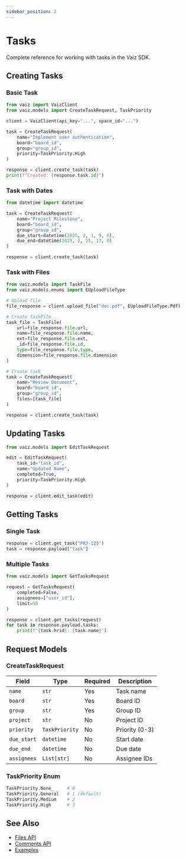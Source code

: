 ```yaml
---
sidebar_position: 2
---
```


# Tasks

Complete reference for working with tasks in the Vaiz SDK.

## Creating Tasks

### Basic Task

```python
from vaiz import VaizClient
from vaiz.models import CreateTaskRequest, TaskPriority

client = VaizClient(api_key="...", space_id="...")

task = CreateTaskRequest(
    name="Implement user authentication",
    board="board_id",
    group="group_id",
    priority=TaskPriority.High
)

response = client.create_task(task)
print(f"Created: {response.task.id}")
```

### Task with Dates

```python
from datetime import datetime

task = CreateTaskRequest(
    name="Project Milestone",
    board="board_id",
    group="group_id",
    due_start=datetime(2025, 2, 1, 9, 0),
    due_end=datetime(2025, 2, 15, 17, 0)
)

response = client.create_task(task)
```

### Task with Files

```python
from vaiz.models import TaskFile
from vaiz.models.enums import EUploadFileType

# Upload file
file_response = client.upload_file("doc.pdf", EUploadFileType.Pdf)

# Create TaskFile
task_file = TaskFile(
    url=file_response.file.url,
    name=file_response.file.name,
    ext=file_response.file.ext,
    _id=file_response.file.id,
    type=file_response.file.type,
    dimension=file_response.file.dimension
)

# Create task
task = CreateTaskRequest(
    name="Review Document",
    board="board_id",
    group="group_id",
    files=[task_file]
)

response = client.create_task(task)
```

## Updating Tasks

```python
from vaiz.models import EditTaskRequest

edit = EditTaskRequest(
    task_id="task_id",
    name="Updated Name",
    completed=True,
    priority=TaskPriority.High
)

response = client.edit_task(edit)
```

## Getting Tasks

### Single Task

```python
response = client.get_task("PRJ-123")
task = response.payload["task"]
```

### Multiple Tasks

```python
from vaiz.models import GetTasksRequest

request = GetTasksRequest(
    completed=False,
    assignees=["user_id"],
    limit=50
)

response = client.get_tasks(request)
for task in response.payload.tasks:
    print(f"{task.hrid}: {task.name}")
```

## Request Models

### CreateTaskRequest

| Field | Type | Required | Description |
|-------|------|----------|-------------|
| `name` | `str` | Yes | Task name |
| `board` | `str` | Yes | Board ID |
| `group` | `str` | Yes | Group ID |
| `project` | `str` | No | Project ID |
| `priority` | `TaskPriority` | No | Priority (0-3) |
| `due_start` | `datetime` | No | Start date |
| `due_end` | `datetime` | No | Due date |
| `assignees` | `List[str]` | No | Assignee IDs |

### TaskPriority Enum

```python
TaskPriority.None_     # 0
TaskPriority.General   # 1 (default)
TaskPriority.Medium    # 2
TaskPriority.High      # 3
```

## See Also

- [Files API](./files)
- [Comments API](./comments)
- [Examples](../examples)

